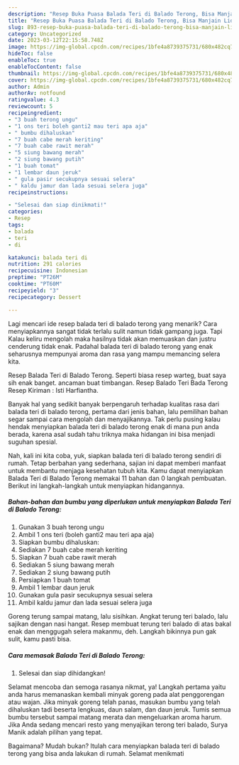 ```yaml
---
description: "Resep Buka Puasa Balada Teri di Balado Terong, Bisa Manjain Lidah"
title: "Resep Buka Puasa Balada Teri di Balado Terong, Bisa Manjain Lidah"
slug: 893-resep-buka-puasa-balada-teri-di-balado-terong-bisa-manjain-lidah
category: Uncategorized
date: 2023-03-12T22:15:58.748Z
image: https://img-global.cpcdn.com/recipes/1bfe4a8739375731/680x482cq70/balada-teri-di-balado-terong-foto-resep-utama.jpg
hideToc: false
enableToc: true
enableTocContent: false
thumbnail: https://img-global.cpcdn.com/recipes/1bfe4a8739375731/680x482cq70/balada-teri-di-balado-terong-foto-resep-utama.jpg
cover: https://img-global.cpcdn.com/recipes/1bfe4a8739375731/680x482cq70/balada-teri-di-balado-terong-foto-resep-utama.jpg
author: Admin
authorAv: notfound
ratingvalue: 4.3
reviewcount: 5
recipeingredient:
- "3 buah terong ungu"
- "1 ons teri boleh ganti2 mau teri apa aja"
- " bumbu dihaluskan"
- "7 buah cabe merah keriting"
- "7 buah cabe rawit merah"
- "5 siung bawang merah"
- "2 siung bawang putih"
- "1 buah tomat"
- "1 lembar daun jeruk"
- " gula pasir secukupnya sesuai selera"
- " kaldu jamur dan lada sesuai selera juga"
recipeinstructions:

- "Selesai dan siap dinikmati!"
categories:
- Resep
tags:
- balada
- teri
- di

katakunci: balada teri di 
nutrition: 291 calories
recipecuisine: Indonesian
preptime: "PT26M"
cooktime: "PT60M"
recipeyield: "3"
recipecategory: Dessert

---
```



Lagi mencari ide resep balada teri di balado terong yang menarik? Cara menyiapkannya sangat tidak terlalu sulit namun tidak gampang juga. Tapi Kalau keliru mengolah maka hasilnya tidak akan memuaskan dan justru cenderung tidak enak. Padahal balada teri di balado terong yang enak seharusnya mempunyai aroma dan rasa yang mampu memancing selera kita.


Resep Balada Teri di Balado Terong. Seperti biasa resep warteg, buat saya sih enak banget. ancaman buat timbangan. Resep Balado Teri Bada Terong Resep Kiriman : Isti Harfiantha.

Banyak hal yang sedikit banyak berpengaruh terhadap kualitas rasa dari balada teri di balado terong, pertama dari jenis bahan, lalu pemilihan bahan segar sampai cara mengolah dan menyajikannya. Tak perlu pusing kalau hendak menyiapkan balada teri di balado terong enak di mana pun anda berada, karena asal sudah tahu triknya maka hidangan ini bisa menjadi suguhan spesial.


Nah, kali ini kita coba, yuk, siapkan balada teri di balado terong sendiri di rumah. Tetap berbahan yang sederhana, sajian ini dapat memberi manfaat untuk membantu menjaga kesehatan tubuh kita. Kamu dapat menyiapkan Balada Teri di Balado Terong memakai 11 bahan dan 0 langkah pembuatan. Berikut ini langkah-langkah untuk menyiapkan hidangannya.

<!--inarticleads1-->

##### Bahan-bahan dan bumbu yang diperlukan untuk menyiapkan Balada Teri di Balado Terong:

1. Gunakan 3 buah terong ungu
1. Ambil 1 ons teri (boleh ganti2 mau teri apa aja)
1. Siapkan  bumbu dihaluskan:
1. Sediakan 7 buah cabe merah keriting
1. Siapkan 7 buah cabe rawit merah
1. Sediakan 5 siung bawang merah
1. Sediakan 2 siung bawang putih
1. Persiapkan 1 buah tomat
1. Ambil 1 lembar daun jeruk
1. Gunakan  gula pasir secukupnya sesuai selera
1. Ambil  kaldu jamur dan lada sesuai selera juga


Goreng terung sampai matang, lalu sisihkan. Angkat terung teri balado, lalu sajikan dengan nasi hangat. Resep membuat terung teri balado di atas bakal enak dan menggugah selera makanmu, deh. Langkah bikinnya pun gak sulit, kamu pasti bisa. 

<!--inarticleads2-->

##### Cara memasak Balada Teri di Balado Terong:


1. Selesai dan siap dihidangkan!

Selamat mencoba dan semoga rasanya nikmat, ya! Langkah pertama yaitu anda harus memanaskan kembali minyak goreng pada alat penggorengan atau wajan. Jika minyak goreng telah panas, masukan bumbu yang telah dihaluskan tadi beserta lengkuas, daun salam, dan daun jeruk. Tumis semua bumbu tersebut sampai matang merata dan mengeluarkan aroma harum. Jika Anda sedang mencari resto yang menyajikan terong teri balado, Surya Manik adalah pilihan yang tepat. 

Bagaimana? Mudah bukan? Itulah cara menyiapkan balada teri di balado terong yang bisa anda lakukan di rumah. Selamat menikmati
